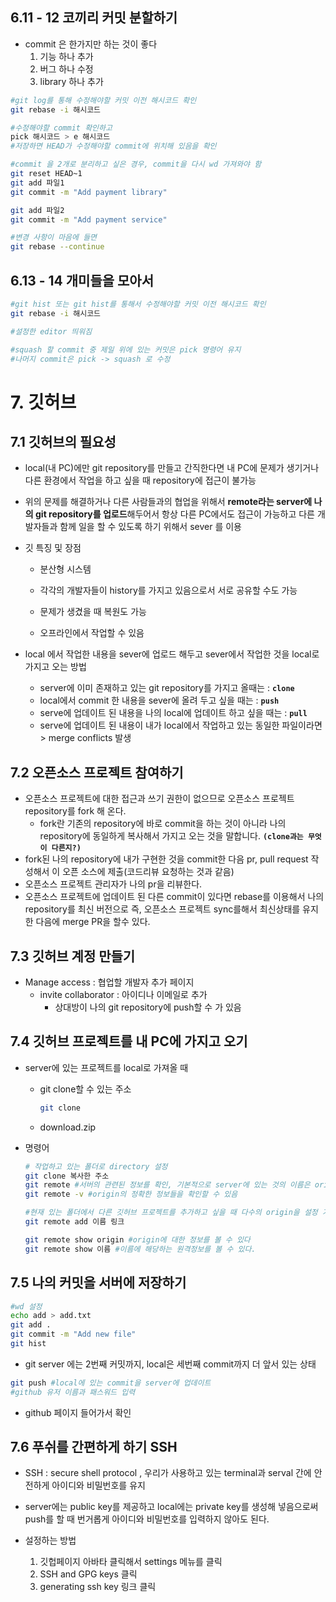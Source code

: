 ## 6.11 - 12 코끼리 커밋 분할하기

- commit 은 한가지만 하는 것이 좋다
    1. 기능 하나 추가
    2. 버그 하나 수정
    3. library 하나 추가

```bash
#git log를 통해 수정해야할 커밋 이전 해시코드 확인
git rebase -i 해시코드 

#수정해야할 commit 확인하고
pick 해시코드 > e 해시코드 
#저장하면 HEAD가 수정해야할 commit에 위치해 있음을 확인

#commit 을 2개로 분리하고 싶은 경우, commit을 다시 wd 가져와야 함
git reset HEAD~1
git add 파일1
git commit -m "Add payment library"

git add 파일2
git commit -m "Add payment service"

#변경 사항이 마음에 들면
git rebase --continue
```

 

## 6.13 - 14 개미들을 모아서

```bash
#git hist 또는 git hist를 통해서 수정해야할 커밋 이전 해시코드 확인
git rebase -i 해시코드

#설정한 editor 띄워짐

#squash 할 commit 중 제일 위에 있는 커밋은 pick 명령어 유지
#나머지 commit은 pick -> squash 로 수정 
```


# 7. 깃허브
## 7.1 깃허브의 필요성

- local(내 PC)에만 git repository를 만들고 간직한다면 내 PC에 문제가 생기거나 다른 환경에서 작업을 하고 싶을 때 repository에 접근이 불가능
- 위의 문제를 해결하거나 다른 사람들과의 협업을 위해서 **remote라는 server에 나의 git repository를 업로드**해두어서 항상 다른 PC에서도 접근이 가능하고 다른 개발자들과 함께 일을 할 수 있도록 하기 위해서 sever 를 이용


- 깃 특징 및 장점
    - 분산형 시스템

    - 각각의 개발자들이 history를 가지고 있음으로서 서로 공유할 수도 가능
    - 문제가 생겼을 때 복원도 가능
    - 오프라인에서 작업할 수 있음

- local 에서 작업한 내용을 sever에 업로드 해두고 sever에서 작업한 것을 local로 가지고 오는 방법
    - server에 이미 존재하고 있는 git repository를 가지고 올때는 : **`clone`**
    - local에서 commit 한 내용을 sever에 올려 두고 싶을 때는 : **`push`**
    - serve에 업데이트 된 내용을 나의 local에 업데이트 하고 싶을 때는 : **`pull`**
    - serve에 업데이트 된 내용이 내가 local에서 작업하고 있는 동일한 파일이라면 > merge conflicts 발생

## 7.2 오픈소스 프로젝트 참여하기

- 오픈소스 프로젝트에 대한 접근과 쓰기 권한이 없으므로 오픈소스 프로젝트 repository를 fork 해 온다.
    - fork란 기존의 repository에 바로 commit을 하는 것이 아니라 나의 repository에 동일하게 복사해서 가지고 오는 것을 말합니다. **`(clone과는 무엇이 다른지?)`**
- fork된 나의 repository에 내가 구현한 것을 commit한 다음 pr, pull request 작성해서 이 오픈 소스에 제출(코드리뷰 요청하는 것과 같음)
- 오픈소스 프로젝트 관리자가 나의 pr을 리뷰한다.
- 오픈소스 프로젝트에 업데이트 된 다른 commit이 있다면 rebase를 이용해서 나의 repository를 최신 버전으로 즉, 오픈소스 프로젝트 sync를해서 최신상태를 유지한 다음에 merge PR을 할수 있다.


## 7.3 깃허브 계정 만들기

- Manage access : 협업할 개발자 추가 페이지
    - invite collaborator : 아이디나 이메일로 추가
        - 상대방이 나의 git repository에 push할 수 가 있음

## 7.4 깃허브 프로젝트를 내 PC에 가지고 오기

- server에 있는 프로젝트를 local로 가져올 때
    - git clone할 수 있는 주소

        ```bash
        git clone
        ```

    - download.zip

- 명령어

    ```bash
    # 작업하고 있는 폴더로 directory 설정
    git clone 복사한 주소
    git remote #서버의 관련된 정보를 확인, 기본적으로 server에 있는 것의 이름은 origin
    git remote -v #origin의 정확한 정보들을 확인할 수 있음

    #현재 있는 폴더에서 다른 깃허브 프로젝트를 추가하고 싶을 때 다수의 origin을 설정 가능
    git remote add 이름 링크 

    git remote show origin #origin에 대한 정보를 볼 수 있다
    git remote show 이름 #이름에 해당하는 원격정보를 볼 수 있다.
    ```

## 7.5 나의 커밋을 서버에 저장하기

 

```bash
#wd 설정
echo add > add.txt
git add .
git commit -m "Add new file"
git hist 
```

- git server 에는 2번째 커밋까지, local은 세번째 commit까지 더 앞서 있는 상태

```bash
git push #local에 있는 commit을 server에 업데이트 
#github 유저 이름과 패스워드 입력
```

- github 페이지 들어가서 확인


## 7.6 푸쉬를 간편하게 하기 SSH

- SSH : secure shell protocol , 우리가 사용하고 있는 terminal과 serval 간에 안전하게 아이디와 비밀번호를 유지
- server에는 public key를 제공하고 local에는 private key를 생성해 넣음으로써 push를 할 때 번거롭게 아이디와 비밀번호를 입력하지 않아도 된다.

- 설정하는 방법
    1. 깃헙페이지 아바타 클릭해서 settings 메뉴를 클릭
    2. SSH and GPG keys 클릭
    3. generating ssh key 링크 클릭
